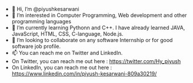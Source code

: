 - 👋 Hi, I’m @piyushkesarwani
- 👀 I’m interested in Computer Programming, Web development and other programming languages
- 🌱 I’m currently learning Pythonn and C++. I have already learned JAVA, JavaScript, HTML, CSS, C-language, Node.js.
- 💞️ I’m looking to collaborate on any software Internship or for good software job profile.
- 📫 You can reach me on Twitter and LinkedIn. 
- On Twitter, you can reach me out here : https://twitter.com/Hy_piyush
- On LinkedIn, you can reach me out here : https://www.linkedin.com/in/piyush-kesarwani-809a30219/

<!---
piyushkesarwani/piyushkesarwani is a ✨ special ✨ repository because its `README.md` (this file) appears on your GitHub profile.
You can click the Preview link to take a look at your changes.
--->
